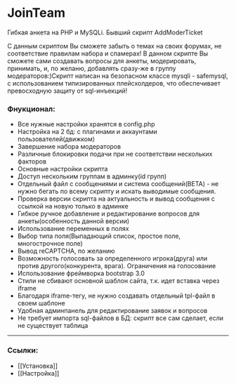 JoinTeam
========

Гибкая анкета на PHP и MySQLi. Бывший скрипт AddModerTicket

С данным скриптом Вы сможете забыть о темах на своих форумах, не соответствие правилам набора и спамерах! В данном скрипте Вы сможете сами создавать вопросы для анкеты, модерировать, принимать, и, по желаню, добавлять сразу-же в группу модераторов:)Скрипт написан на безопасном классе mysqli - safemysql, с использованием типизированных плейсхолдеров, что обеспечивает превосходную защиту от sql-инъекций!

### Фнукционал:
* Все нужные настройки хранятся в config.php
* Настройка на 2 бд: с плагинами и аккаунтами пользователей(движком)
* Завершение набора модераторов
* Различные блокировки подачи при не соответствии нескольких факторов
* Основные настройки скрипта
* Доступ нескольким группам в админку(id групп)
* Отдельный файл с сообщениями и система сообщений(BETA) - не нужно бегать по всему скрипту и искать выводимые сообщения.
* Проверка версии скрипта на актуальность и вывод сообщения с ссылкой на новую только в админке
* Гибкое ручное добавление и редактирование вопросов для анкеты(особенность данной версии)
* Использование переменных в полях
* Выбор типа поля(Выпадающий список, простое поле, многострочное поле)
* Вывод reCAPTCHA, по желанию
* Возможность голосовать за определенного игрока(друга) или против другого(конкурента, врага). Ограничения на голосование
* Использование фреймворка bootstrap 3.0
* Стили не сбивают основной шаблон сайта, т.к. идет вставка через iframe
* Благодаря iframe-тегу, не нужно создавать отдельный tpl-файл в своем шаблоне
* Удобная админпанель для редактирование заявок и вопросов
* Не требует импорта sql-файлов в БД: скрипт все сам сделает, если не существует таблица

***

### Ссылки:
* [[Установка]]
* [[Настройка]]
